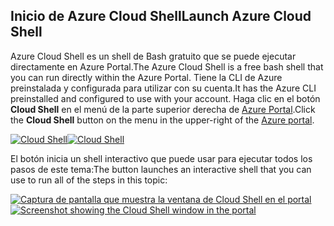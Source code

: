 ## <a name="launch-azure-cloud-shell"></a><span data-ttu-id="82a9f-101">Inicio de Azure Cloud Shell</span><span class="sxs-lookup"><span data-stu-id="82a9f-101">Launch Azure Cloud Shell</span></span>

<span data-ttu-id="82a9f-102">Azure Cloud Shell es un shell de Bash gratuito que se puede ejecutar directamente en Azure Portal.</span><span class="sxs-lookup"><span data-stu-id="82a9f-102">The Azure Cloud Shell is a free bash shell that you can run directly within the Azure Portal.</span></span> <span data-ttu-id="82a9f-103">Tiene la CLI de Azure preinstalada y configurada para utilizar con su cuenta.</span><span class="sxs-lookup"><span data-stu-id="82a9f-103">It has the Azure CLI preinstalled and configured to use with your account.</span></span> <span data-ttu-id="82a9f-104">Haga clic en el botón **Cloud Shell** en el menú de la parte superior derecha de [Azure Portal](https://portal.azure.com).</span><span class="sxs-lookup"><span data-stu-id="82a9f-104">Click the **Cloud Shell** button on the menu in the upper-right of the [Azure portal](https://portal.azure.com).</span></span>

<span data-ttu-id="82a9f-105">[![Cloud Shell](../media/cloud-shell-try-it/cloud-shell-menu.png)](https://portal.azure.com)</span><span class="sxs-lookup"><span data-stu-id="82a9f-105">[![Cloud Shell](../media/cloud-shell-try-it/cloud-shell-menu.png)](https://portal.azure.com)</span></span>

<span data-ttu-id="82a9f-106">El botón inicia un shell interactivo que puede usar para ejecutar todos los pasos de este tema:</span><span class="sxs-lookup"><span data-stu-id="82a9f-106">The button launches an interactive shell that you can use to run all of the steps in this topic:</span></span>

<span data-ttu-id="82a9f-107">[![Captura de pantalla que muestra la ventana de Cloud Shell en el portal](../media/cloud-shell-try-it/cloud-shell-safari.png)](https://portal.azure.com)</span><span class="sxs-lookup"><span data-stu-id="82a9f-107">[![Screenshot showing the Cloud Shell window in the portal](../media/cloud-shell-try-it/cloud-shell-safari.png)](https://portal.azure.com)</span></span>